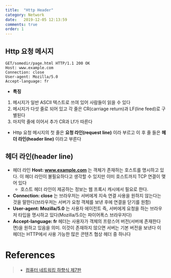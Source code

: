 ```yaml
---
title:  "Http Header"
category: Network
date:   2019-12-05 12:13:59
comments: true
order: 1
---
```



## __Http 요청 메시지__
```
GET/somedir/page.html HTTP/1.1 200 OK
Host: www.example.com
Connection: close
User-agent: Mozilla/5.0
Accept-language: fr
```

* __특징__
1. 메시지가 일반 ASCII 텍스트로 쓰여 있어 사람들이 읽을 수 있다
2. 메시지가 다섯 줄로 되어 있고 각 줄은 CR(carriage return)과 LF(line feed)로 구별된다
3. 마지막 줄에 이어서 추가 CR과 Lf가 따른다  

* Http 요청 메시지의 첫 줄은 __요청 라인(request line)__ 이라 부르고 이 후 줄 들은 __헤더 라인(header line)__ 이라고 부른다

## __헤더 라인(header line)__
* 헤더 라인 __Host: www.example.com__ 는 객체가 존재하는 호스트를 명시하고 있다. 이 헤더 라인이 불필요하다고 생각할 수 있지만 이미 호스트까지 TCP 연결이 맺어 있다
  + 호스트 헤더 라인이 제공하는 정보는 웹 프록시 캐시에서 필요로 한다.
* __Connection: close__ 는 브라우저는 서버에게 지속 연결 사용을 원하지 않는다는 것을 말한다(브라우저는 서버가 요청 객체를 보낸 후에 연결을 닫기를 원함)
* __User-agent: Mozilla/5.0__ 는 사용자 에이전트 즉, 서버에게 요청을 하는 브라우저 타입을 명시하고 있다(Mozilla/5.0는 파이어폭스 브라우저다)
* __Accept-language: fr__ 헤더는 사용자가 객체의 프랑스어 버전(서버에 존재한다면)을 원하고 있음을 의미. 이것이 존재하지 않으면 서버는 기본 버전을 보낸다 이 헤더는 HTTP에서 사용 가능한 많은 콘텐츠 협상 헤더 중 하나다


# References
> * <a href="#">컴퓨터 네트워킹 하향식 제7판<a>